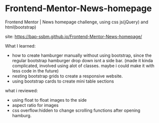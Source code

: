 # Frontend-Mentor-News-homepage
Frontend Mentor | News homepage challenge, using css js(jQuery) and html(bootstrap)

site: https://bap-ssbm.github.io/Frontend-Mentor-News-homepage/

What I learned:
- how to create hamburger manually without using bootstrap, since the regular bootstrap hamburger drop down isnt a side bar.
(made it kinda complicated, involved using alot of classes. maybe i could make it with less code in the future)
- nesting bootstrap grids to create a responsive website.
- using bootstrap cards to create mini table sections

what i reviewed:
- using float to float images to the side
- aspect ratio for images
- css overflow:hidden to change scrolling functions after opening hamburg.

